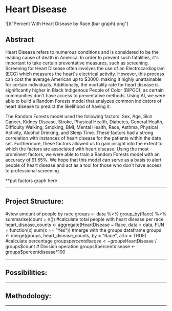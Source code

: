 # Heart Disease

![]("Percent With Heart Disease by Race (bar graph).png")

## Abstract
Heart Disease refers to numerous conditions and is considered to be the leading cause of death in America. In order to prevent such fatalities, it's important to take certain preventative measures, such as screening. Screening for Heart Disease often involves the use of an Electrocardiogram (ECG) which measures the heart's electrical activity. However, this process can cost the average American up to $3000, making it highly unattainable for certain individuals. Additionally, the mortality rate for heart disease is significantly higher in Black Indigenous People of Color (BIPOC), as certain communities don't have access to preventative methods. Using AI, we were able to build a Random Forests model that analyzes common indicators of heart disease to predict the likelihood of having it. 

The Random Forests model used the following factors: Sex, Age, Skin Cancer, Kidney Disease, Stroke, Physical Health, Diabetes, General Health, Difficulty Walking, Smoking, BMI, Mental Health, Race, Asthma, Physical Activity, Alcohol Drinking, and Sleep Time. These factors had a strong correlation with instances of heart disease for the patients within the data set. Furthermore, these factors allowed us to gain insight into the extent to which the factors are associated with heart disease. Using the most prominent factors, we were able to train a Random Forests model with an accuracy of 91.55%.  We hope that this model can serve as a basis to alert people of heart disease and act as a tool for those who don't have access to professional screening. 

**put factors graph here

---
## Project Structure: 

#view amount of people by race
    groups <- data %>% group_by(Race) %>% summarise(count = n())
#calculate total people with heart disease per race
    heart_disease_counts <- aggregate(HeartDisease ~ Race, data = data, FUN = function(x) sum(x == "Yes"))
 #merge with the groups dataframe
    groups <- merge(groups, heart_disease_counts, by = "Race", all.x = TRUE)
 #calculate percentage
    groups$percentdisease <- groups$HeartDisease / groups$count  # Division operation
    groups$percentdisease <- groups$percentdisease*100

---
## Possibilities: 

---
## Methodology: 
---


